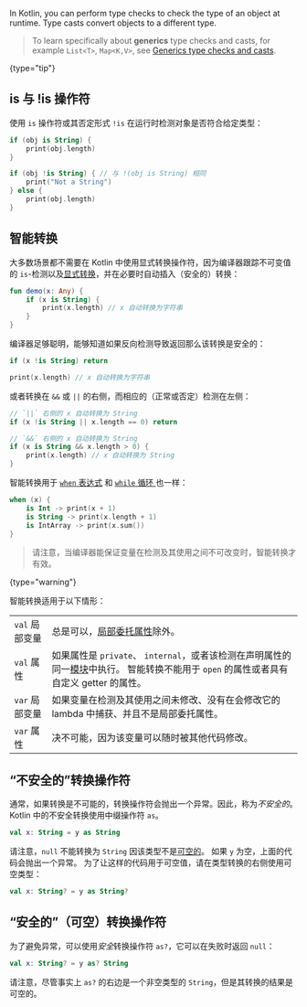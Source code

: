 [//]: # (title: 类型检测与类型转换)

In Kotlin, you can perform type checks to check the type of an object at runtime. Type casts convert objects to a 
different type.

> To learn specifically about **generics** type checks and casts, for example `List<T>`, `Map<K,V>`, see [Generics type checks and casts](generics.md#generics-type-checks-and-casts).
>
{type="tip"}

## is 与 !is 操作符

使用 `is` 操作符或其否定形式 `!is` 在运行时检测对象是否符合给定类型：

```kotlin
if (obj is String) {
    print(obj.length)
}

if (obj !is String) { // 与 !(obj is String) 相同
    print("Not a String")
} else {
    print(obj.length)
}
```

## 智能转换

大多数场景都不需要在 Kotlin 中使用显式转换操作符，因为编译器跟踪<!--
-->不可变值的 `is`-检测以及[显式转换](#不安全的转换操作符)，并在必要时自动插入（安全的）转换：

```kotlin
fun demo(x: Any) {
    if (x is String) {
        print(x.length) // x 自动转换为字符串
    }
}
```

编译器足够聪明，能够知道如果反向检测导致返回那么该转换是安全的：

```kotlin
if (x !is String) return

print(x.length) // x 自动转换为字符串
```

或者转换在 `&&` 或 `||` 的右侧，而相应的（正常或否定）检测在左侧：

```kotlin
// `||` 右侧的 x 自动转换为 String
if (x !is String || x.length == 0) return

// `&&` 右侧的 x 自动转换为 String
if (x is String && x.length > 0) {
    print(x.length) // x 自动转换为 String
}
```

智能转换用于 [`when` 表达式](control-flow.md#when-表达式)
和 [`while` 循环 ](control-flow.md#while-循环) 也一样：

```kotlin
when (x) {
    is Int -> print(x + 1)
    is String -> print(x.length + 1)
    is IntArray -> print(x.sum())
}
```

> 请注意，当编译器能保证变量在检测及其使用之间不可改变时，智能转换才有效。
>
{type="warning"}

智能转换适用于以下情形：

<table header-style="none">
        <tr>
        <td>
            <code>val</code> 局部变量
        </td>
        <td>
            总是可以，<a href="delegated-properties.md">局部委托属性</a>除外。
        </td>
    </tr>
        <tr>
        <td>
            <code>val</code> 属性
        </td>
        <td>
            如果属性是 <code>private</code>、 <code>internal</code>，或者该检测在声明属性的同一<a href="visibility-modifiers.md#模块">模块</a>中执行。 智能转换不能用于 <code>open</code> 的属性或者具有自定义 getter 的属性。
        </td>
    </tr>
        <tr>
        <td>
            <code>var</code> 局部变量
        </td>
        <td>
            如果变量在检测及其使用之间未修改、没有在会修改它的 lambda 中捕获、并且不是局部委托属性。
        </td>
    </tr>
        <tr>
        <td>
            <code>var</code> 属性
        </td>
        <td>
            决不可能，因为该变量可以随时被其他代码修改。
        </td>
    </tr>
</table>

## “不安全的”转换操作符

通常，如果转换是不可能的，转换操作符会抛出一个异常。因此，称为*不安全的*。
Kotlin 中的不安全转换使用中缀操作符 `as`。

```kotlin
val x: String = y as String
```

请注意，`null` 不能转换为 `String` 因该类型不是[可空的](null-safety.md)。
如果 `y` 为空，上面的代码会抛出一个异常。
为了让这样的代码用于可空值，请在类型转换的右侧使用可空类型：

```kotlin
val x: String? = y as String?
```

## “安全的”（可空）转换操作符

为了避免异常，可以使用*安全*转换操作符 `as?`，它可以在失败时返回 `null`：

```kotlin
val x: String? = y as? String
```

请注意，尽管事实上 `as?` 的右边是一个非空类型的 `String`，但是其转换的结果是可空的。
